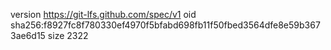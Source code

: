 version https://git-lfs.github.com/spec/v1
oid sha256:f8927fc8f780330ef4970f5bfabd698fb11f50fbed3564dfe8e59b3673ae6d15
size 2322

